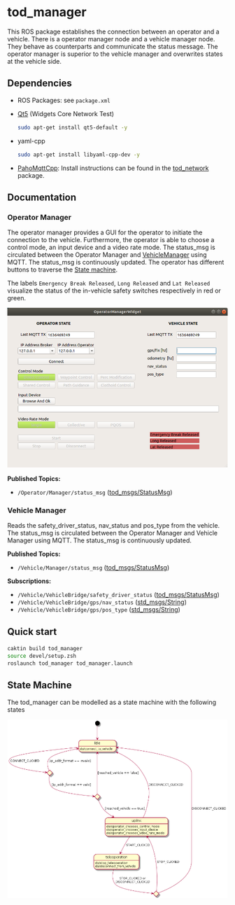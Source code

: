 # tod_manager

This ROS package establishes the connection between an operator and a vehicle. There is a operator manager node and a vehicle manager node. They behave as counterparts and communicate the status message. The operator manager is superior to the vehicle manager and overwrites states at the vehicle side.

## Dependencies

* ROS Packages: see `package.xml`
* [Qt5](https://www.qt.io/) (Widgets Core Network Test)

  ```bash
  sudo apt-get install qt5-default -y
  ```

* yaml-cpp

  ```bash
  sudo apt-get install libyaml-cpp-dev -y
  ```

* [PahoMqttCpp](https://github.com/eclipse/paho.mqtt.cpp): Install instructions can be found in the [tod_network](https://github.com/TUMFTM/tod_common/tree/master/tod_network/) package.

## Documentation

### Operator Manager

The operator manager provides a GUI for the operator to initiate the connection to the vehicle. Furthermore, the operator is able to choose a control mode, an input device and a video rate mode. The status_msg is circulated between the Operator Manager and [VehicleManager](#vehicle-manager) using MQTT. The status_msg is continuously updated. The operator has different buttons to traverse the [State machine](#state-machine).

The labels `Emergency Break Released`, `Long Released` and `Lat Released` visualize the status of the in-vehicle safety switches respectively in red or green.

![OperatorManager](doc/Screenshot_tod_operator_manager.png "OperatorManager")

**Published Topics:**  

* `/Operator/Manager/status_msg` ([tod_msgs/StatusMsg](https://github.com/TUMFTM/tod_common/blob/master/tod_msgs/msg/Status.msg))

### Vehicle Manager

Reads the safety_driver_status, nav_status and pos_type from the vehicle. The status_msg is circulated between the Operator Manager and Vehicle Manager using MQTT. The status_msg is continuously updated.

**Published Topics:**

* `/Vehicle/Manager/status_msg` ([tod_msgs/StatusMsg](https://github.com/TUMFTM/tod_common/blob/master/tod_msgs/msg/Status.msg))

**Subscriptions:**

* `/Vehicle/VehicleBridge/safety_driver_status` ([tod_msgs/StatusMsg](https://github.com/TUMFTM/tod_common/blob/master/tod_msgs/msg/Status.msg))
* `/Vehicle/VehicleBridge/gps/nav_status` ([std_msgs/String](http://docs.ros.org/en/melodic/api/std_msgs/html/msg/String.html))
* `/Vehicle/VehicleBridge/gps/pos_type` ([std_msgs/String](http://docs.ros.org/en/melodic/api/std_msgs/html/msg/String.html))

## Quick start

```bash
caktin build tod_manager
source devel/setup.zsh
roslaunch tod_manager tod_manager.launch
```

## State Machine

The tod_manager can be modelled as a state machine with the following states

![Alt](doc/state_machine.png "state machine")
